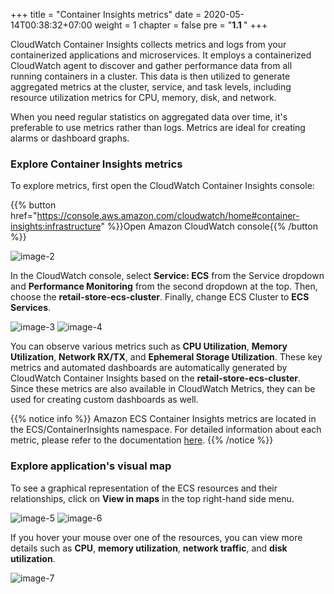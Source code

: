+++
title = "Container Insights metrics"
date = 2020-05-14T00:38:32+07:00
weight = 1
chapter = false
pre = "<b>1.1 </b>"
+++

CloudWatch Container Insights collects metrics and logs from your containerized applications and microservices. It employs a containerized CloudWatch agent to discover and gather performance data from all running containers in a cluster. This data is then utilized to generate aggregated metrics at the cluster, service, and task levels, including resource utilization metrics for CPU, memory, disk, and network.

When you need regular statistics on aggregated data over time, it's preferable to use metrics rather than logs. Metrics are ideal for creating alarms or dashboard graphs.

### Explore Container Insights metrics

To explore metrics, first open the CloudWatch Container Insights console:

{{% button href="https://console.aws.amazon.com/cloudwatch/home#container-insights:infrastructure" %}}Open Amazon CloudWatch console{{% /button %}}

![image-2](/images/1/image-2.png?width=90pc)

In the CloudWatch console, select **Service: ECS** from the Service dropdown and **Performance Monitoring** from the second dropdown at the top. Then, choose the **retail-store-ecs-cluster**. Finally, change ECS Cluster to **ECS Services**.

![image-3](/images/1/image-3.png?width=90pc)
![image-4](/images/1/image-4.png?width=90pc)

You can observe various metrics such as **CPU Utilization**, **Memory Utilization**, **Network RX/TX**, and **Ephemeral Storage Utilization**. These key metrics and automated dashboards are automatically generated by CloudWatch Container Insights based on the **retail-store-ecs-cluster**. Since these metrics are also available in CloudWatch Metrics, they can be used for creating custom dashboards as well.

{{% notice info %}}
Amazon ECS Container Insights metrics are located in the ECS/ContainerInsights namespace. For detailed information about each metric, please refer to the documentation [here](https://docs.aws.amazon.com/AmazonCloudWatch/latest/monitoring/Container-Insights-metrics-ECS.html).
{{% /notice %}}

### Explore application's visual map

To see a graphical representation of the ECS resources and their relationships, click on **View in maps** in the top right-hand side menu.

![image-5](/images/1/image-5.png?width=90pc)
![image-6](/images/1/image-6.png?width=90pc)

If you hover your mouse over one of the resources, you can view more details such as **CPU**, **memory utilization**, **network traffic**, and **disk utilization**.

![image-7](/images/1/image-7.png?width=90pc)
